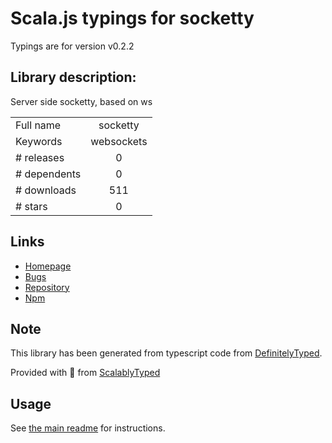 
# Scala.js typings for socketty

Typings are for version v0.2.2

## Library description:
Server side socketty, based on ws

|                    |                 |
| ------------------ | :-------------: |
| Full name          | socketty |
| Keywords           | websockets |
| # releases         | 0 |
| # dependents       | 0 |
| # downloads        | 511 |
| # stars            | 0 |

## Links
- [Homepage](https://github.com/Nax/socketty-node#readme)
- [Bugs](https://github.com/Nax/socketty-node/issues)
- [Repository](https://github.com/Nax/socketty-node)
- [Npm](https://www.npmjs.com/package/socketty)
    


## Note
This library has been generated from typescript code from [DefinitelyTyped](https://definitelytyped.org).

Provided with :purple_heart: from [ScalablyTyped](https://github.com/oyvindberg/ScalablyTyped)

## Usage
See [the main readme](../../readme.md) for instructions.


